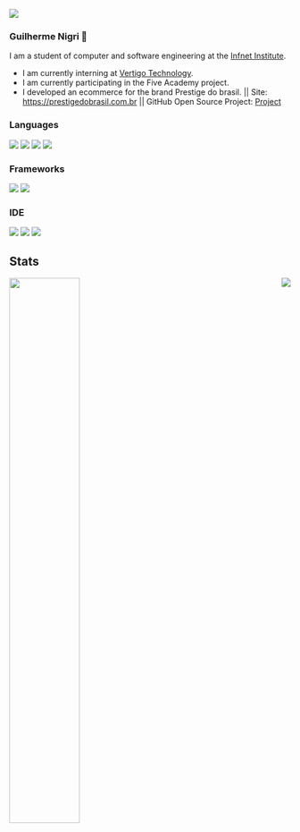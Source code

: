[<img src="https://img.shields.io/badge/linkedin-%230077B5.svg?&style=for-the-badge&logo=linkedin&logoColor=white" />](https://www.linkedin.com/in/guilherme-tofic-nigri-000817186/)

### Guilherme Nigri 👋
I am a student of computer and software engineering at the <a href="https://www.infnet.edu.br/infnet/" target="_blank">Infnet Institute</a>.
- I am currently interning at  <a href="https://vertigo.com.br/" target="_blank">Vertigo Technology</a>.
- I am currently participating in the Five Academy project.
- I developed an ecommerce for the brand Prestige do brasil. || Site: <a href="https://prestigedobrasil.com.br" target="_blank">https://prestigedobrasil.com.br</a> || GitHub Open Source Project: <a href="https://github.com/GuiNigri/Ecommerce" target="_blank">Project</a>

### Languages
[<img src="https://img.shields.io/badge/C%23-239120?style=for-the-badge&logo=c-sharp&logoColor=white" />]()
[<img src="https://img.shields.io/badge/Kotlin-0095D5?&style=for-the-badge&logo=kotlin&logoColor=white" />]()
[<img src="https://img.shields.io/badge/Python-14354C?style=for-the-badge&logo=python&logoColor=white" />]()
[<img src="https://img.shields.io/badge/JavaScript-F7DF1E?style=for-the-badge&logo=javascript&logoColor=black" />]()

### Frameworks
[<img src="https://img.shields.io/badge/Microsoft-666666?style=for-the-badge&logo=microsoft&logoColor=white" />]()
[<img src="https://img.shields.io/badge/NuGet-004880?style=for-the-badge&logo=nuget&logoColor=white" />]()

### IDE
[<img src="https://img.shields.io/badge/Visual_Studio_2019-5C2D91?style=for-the-badge&logo=visual%20studio&logoColor=white" />]()
[<img src="https://img.shields.io/badge/Visual_Studio_Code-0078D4?style=for-the-badge&logo=visual%20studio%20code&logoColor=white" />]()
[<img src="https://img.shields.io/badge/Eclipse-2C2255?style=for-the-badge&logo=eclipse&logoColor=white" />]()

## Stats

<a href="https://github.com/GuiNigri/github-readme-stats">
  <img width="50%" align="left" src="https://github-readme-stats.vercel.app/api?username=GuiNigri&count_private=true&show_icons=true&theme=radical&layout=compact" />
</a>
<a href="https://github.com/GuiNigri/github-readme-stats">
  <img align="right" src="https://github-readme-stats.vercel.app/api/top-langs/?username=GuiNigri&layout=compact&theme=radical" />
</a>
